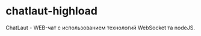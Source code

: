 chatlaut-highload
=================

ChatLaut - WEB-чат с использованием технологий WebSocket та nodeJS.